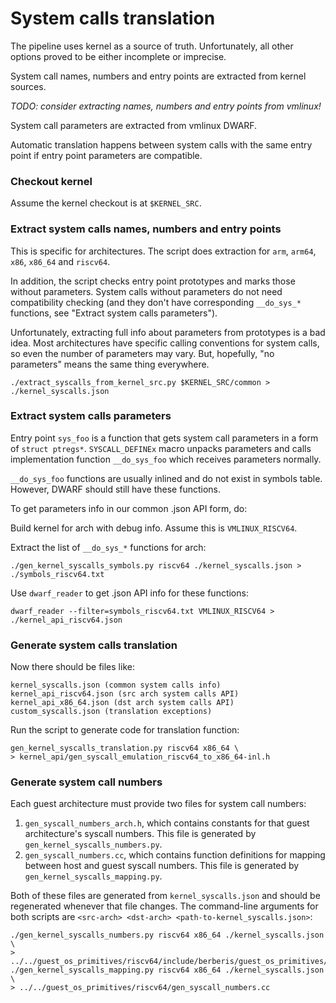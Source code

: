 # System calls translation

The pipeline uses kernel as a source of truth. Unfortunately, all other options proved to be either
incomplete or imprecise.

System call names, numbers and entry points are extracted from kernel sources.

*TODO: consider extracting names, numbers and entry points from vmlinux!*

System call parameters are extracted from vmlinux DWARF.

Automatic translation happens between system calls with the same entry point if entry point
parameters are compatible.

### Checkout kernel

Assume the kernel checkout is at `$KERNEL_SRC`.

### Extract system calls names, numbers and entry points

This is specific for architectures. The script does extraction for `arm`, `arm64`, `x86`,
`x86_64` and `riscv64`.

In addition, the script checks entry point prototypes and marks those without parameters. System
calls without parameters do not need compatibility checking (and they don't have corresponding
`__do_sys_*` functions, see "Extract system calls parameters").

Unfortunately, extracting full info about parameters from prototypes is a bad idea. Most
architectures have specific calling conventions for system calls, so even the number of parameters
may vary. But, hopefully, "no parameters" means the same thing everywhere.

```./extract_syscalls_from_kernel_src.py $KERNEL_SRC/common > ./kernel_syscalls.json```

### Extract system calls parameters

Entry point `sys_foo` is a function that gets system call parameters in a form of `struct ptregs*`.
`SYSCALL_DEFINEx` macro unpacks parameters and calls implementation function `__do_sys_foo` which
receives parameters normally.

`__do_sys_foo` functions are usually inlined and do not exist in symbols table. However, DWARF
should still have these functions.

To get parameters info in our common .json API form, do:

Build kernel for arch with debug info. Assume this is `VMLINUX_RISCV64`.

Extract the list of `__do_sys_*` functions for arch:

```./gen_kernel_syscalls_symbols.py riscv64 ./kernel_syscalls.json > ./symbols_riscv64.txt```

Use `dwarf_reader` to get .json API info for these functions:

```dwarf_reader --filter=symbols_riscv64.txt VMLINUX_RISCV64 > ./kernel_api_riscv64.json```

### Generate system calls translation

Now there should be files like:

```
kernel_syscalls.json (common system calls info)
kernel_api_riscv64.json (src arch system calls API)
kernel_api_x86_64.json (dst arch system calls API)
custom_syscalls.json (translation exceptions)
```

Run the script to generate code for translation function:

```
gen_kernel_syscalls_translation.py riscv64 x86_64 \
> kernel_api/gen_syscall_emulation_riscv64_to_x86_64-inl.h
```

### Generate system call numbers

Each guest architecture must provide two files for system call numbers:
1. `gen_syscall_numbers_arch.h`, which contains constants for that guest architecture's syscall
   numbers. This file is generated by `gen_kernel_syscalls_numbers.py`.
2. `gen_syscall_numbers.cc`, which contains function definitions for mapping between host and guest
   syscall numbers. This file is generated by `gen_kernel_syscalls_mapping.py`.

Both of these files are generated from `kernel_syscalls.json` and should be regenerated whenever
that file changes. The command-line arguments for both scripts are `<src-arch> <dst-arch>
<path-to-kernel_syscalls.json>`:

```
./gen_kernel_syscalls_numbers.py riscv64 x86_64 ./kernel_syscalls.json \
> ../../guest_os_primitives/riscv64/include/berberis/guest_os_primitives/gen_syscall_numbers_arch.h
./gen_kernel_syscalls_mapping.py riscv64 x86_64 ./kernel_syscalls.json \
> ../../guest_os_primitives/riscv64/gen_syscall_numbers.cc
```
